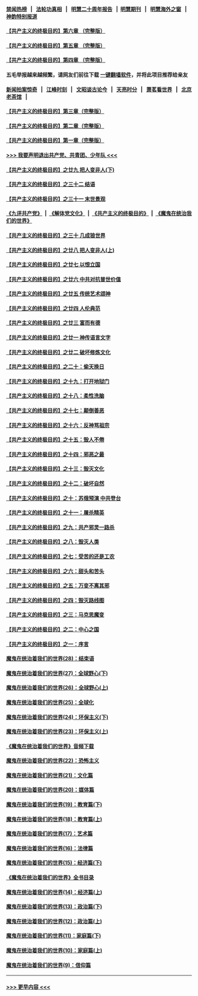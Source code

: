 #### [禁闻热榜](热点新闻.md?=0)  &nbsp;&nbsp;|&nbsp;&nbsp; [法轮功真相](https://github.com/gfw-breaker/truth/blob/master/README.md?=0) &nbsp;&nbsp;|&nbsp;&nbsp; [明慧二十周年报告](https://github.com/gfw-breaker/mh-reports/blob/master/README.md?=0) &nbsp;&nbsp;|&nbsp;&nbsp;[明慧期刊](https://github.com/gfw-breaker/mh-qikan) &nbsp;&nbsp;|&nbsp;&nbsp; [明慧海外之窗](https://github.com/gfw-breaker/mh-news/blob/master/README.md?=0) &nbsp;&nbsp;|&nbsp;&nbsp; [神韵特别报道](https://github.com/gfw-breaker/mh-news/blob/master/shenyun.md?=0)
#### [【共产主义的终极目的】第六章 （完整版）](../pages/nsc422/n11428913.md?t=02250902) 
#### [【共产主义的终极目的】第五章 （完整版）](../pages/nsc422/n11428912.md?t=02250902) 
#### [【共产主义的终极目的】第四章 （完整版）](../pages/nsc422/n11428907.md?t=02250902) 
#### 五毛举报越来越频繁，请网友们前往下载 [一键翻墙软件](https://github.com/gfw-breaker/ssr-accounts)，并将此项目推荐给亲友
#### [新闻拍案惊奇](https://github.com/gfw-breaker/banned-news/blob/master/pages/link4.md) &nbsp;&nbsp;|&nbsp;&nbsp; [江峰时刻](https://github.com/gfw-breaker/banned-news/blob/master/pages/link4.md) &nbsp;&nbsp;|&nbsp;&nbsp; [文昭谈古论今](https://github.com/gfw-breaker/banned-news/blob/master/pages/link4.md) &nbsp;&nbsp;|&nbsp;&nbsp; [天亮时分](https://github.com/gfw-breaker/banned-news/blob/master/pages/link4.md) &nbsp;&nbsp;|&nbsp;&nbsp; [萧茗看世界](https://github.com/gfw-breaker/banned-news/blob/master/pages/link4.md) &nbsp;&nbsp;|&nbsp;&nbsp; [北京老茶馆](https://github.com/gfw-breaker/banned-news/blob/master/pages/link4.md) &nbsp;&nbsp;|&nbsp;&nbsp; 
#### [【共产主义的终极目的】第三章（完整版）](../pages/nsc422/n11428848.md?t=02250902) 
#### [【共产主义的终极目的】第二章（完整版）](../pages/nsc422/n11428831.md?t=02250902) 
#### [【共产主义的终极目的】第一章（完整版）](../pages/nsc422/n11417651.md?t=02250902) 
#### [>>> 我要声明退出共产党、共青团、少年队 <<<](https://github.com/begood0513/goodnews/blob/master/quit/letter.md) 
#### [【共产主义的终极目的】之廿九 把人变非人(下)](../pages/nsc422/n11344140.md?t=02250902) 
#### [【共产主义的终极目的】之三十二 结语](../pages/nsc422/n11360535.md?t=02250902) 
#### [【共产主义的终极目的】之三十一 末世景观](../pages/nsc422/n11351129.md?t=02250902) 
#### [《九评共产党》](https://github.com/begood0513/9ping.md/blob/master/README.md) &nbsp;|&nbsp; [《解体党文化》](../../../../jtdwh.md/blob/master/README.md)  &nbsp;|&nbsp; [《共产主义的终极目的》](../../../../gczydzjmd.md/blob/master/README.md) &nbsp;|&nbsp; [《魔鬼在统治我们的世界》](../../../../mgztzwmdsj.md/blob/master/README.md) 
#### [【共产主义的终极目的】之三十 几成狼世界](../pages/nsc422/n11348280.md?t=02250902) 
#### [【共产主义的终极目的】之廿八 把人变非人(上)](../pages/nsc422/n11340492.md?t=02250902) 
#### [【共产主义的终极目的】之廿七 以恨立国](../pages/nsc422/n11336944.md?t=02250902) 
#### [【共产主义的终极目的】之廿六 中共对抗普世价值](../pages/nsc422/n11324785.md?t=02250902) 
#### [【共产主义的终极目的】之廿五 传统艺术颂神](../pages/nsc422/n11296396.md?t=02250902) 
#### [【共产主义的终极目的】之廿四 人伦典范](../pages/nsc422/n11296397.md?t=02250902) 
#### [【共产主义的终极目的】之廿三 富而有德](../pages/nsc422/n11283598.md?t=02250902) 
#### [【共产主义的终极目的】之廿一 神传语言文字](../pages/nsc422/n11263265.md?t=02250902) 
#### [【共产主义的终极目的】之廿二 破坏修炼文化](../pages/nsc422/n11245728.md?t=02250902) 
#### [【共产主义的终极目的】之二十：偷天换日](../pages/nsc422/n11238846.md?t=02250902) 
#### [【共产主义的终极目的】之十九：打开地狱门](../pages/nsc422/n11206376.md?t=02250902) 
#### [【共产主义的终极目的】之十八：柔性洗脑](../pages/nsc422/n11199994.md?t=02250902) 
#### [【共产主义的终极目的】之十七：颠倒善恶](../pages/nsc422/n11179782.md?t=02250902) 
#### [【共产主义的终极目的】之十六：反神骂祖宗](../pages/nsc422/n11166798.md?t=02250902) 
#### [【共产主义的终极目的】之十五：毁人不倦](../pages/nsc422/n11166792.md?t=02250902) 
#### [【共产主义的终极目的】之十四：邪恶之最](../pages/nsc422/n11150249.md?t=02250902) 
#### [【共产主义的终极目的】之十三：毁灭文化](../pages/nsc422/n11135227.md?t=02250902) 
#### [【共产主义的终极目的】之十二：破坏自然](../pages/nsc422/n11135214.md?t=02250902) 
#### [【共产主义的终极目的】之十：苏俄预演 中共登台](../pages/nsc422/n11118424.md?t=02250902) 
#### [【共产主义的终极目的】之十一：屠杀精英](../pages/nsc422/n11118442.md?t=02250902) 
#### [【共产主义的终极目的】之九：共产邪灵一路杀](../pages/nsc422/n11114139.md?t=02250902) 
#### [【共产主义的终极目的】之八：毁灭人类](../pages/nsc422/n11108503.md?t=02250902) 
#### [【共产主义的终极目的】之七：受苦的还是工农](../pages/nsc422/n11101809.md?t=02250902) 
#### [【共产主义的终极目的】之六：甜头和苦头](../pages/nsc422/n11096971.md?t=02250902) 
#### [【共产主义的终极目的】之五：万变不离其邪](../pages/nsc422/n11091285.md?t=02250902) 
#### [【共产主义的终极目的】之四：毁灭路线图](../pages/nsc422/n11086284.md?t=02250902) 
#### [【共产主义的终极目的】之三：马克思魔变](../pages/nsc422/n11061941.md?t=02250902) 
#### [【共产主义的终极目的】之二：中心之国](../pages/nsc422/n11047728.md?t=02250902) 
#### [【共产主义的终极目的】之一：序言](../pages/nsc422/n11086077.md?t=02250902) 
#### [魔鬼在统治着我们的世界(28)：结束语](../pages/nsc422/n10936246.md?t=02250902) 
#### [魔鬼在统治着我们的世界(27)：全球野心(下)](../pages/nsc422/n10928319.md?t=02250902) 
#### [魔鬼在统治着我们的世界(26)：全球野心(上)](../pages/nsc422/n10900318.md?t=02250902) 
#### [魔鬼在统治着我们的世界(25)：全球化](../pages/nsc422/n10788205.md?t=02250902) 
#### [魔鬼在统治着我们的世界(24)：环保主义(下)](../pages/nsc422/n10695307.md?t=02250902) 
#### [魔鬼在统治着我们的世界(23)：环保主义(上)](../pages/nsc422/n10688613.md?t=02250902) 
#### [《魔鬼在统治着我们的世界》音频下载](../pages/nsc422/n10635553.md?t=02250902) 
#### [魔鬼在统治着我们的世界(22)：恐怖主义](../pages/nsc422/n10614727.md?t=02250902) 
#### [魔鬼在统治着我们的世界(21)：文化篇](../pages/nsc422/n10597706.md?t=02250902) 
#### [魔鬼在统治着我们的世界(20)：媒体篇](../pages/nsc422/n10586579.md?t=02250902) 
#### [魔鬼在统治着我们的世界(19)：教育篇(下)](../pages/nsc422/n10564808.md?t=02250902) 
#### [魔鬼在统治着我们的世界(18)：教育篇(上)](../pages/nsc422/n10526970.md?t=02250902) 
#### [魔鬼在统治着我们的世界(17)：艺术篇](../pages/nsc422/n10499093.md?t=02250902) 
#### [魔鬼在统治着我们的世界(16)：法律篇](../pages/nsc422/n10485969.md?t=02250902) 
#### [魔鬼在统治着我们的世界(15)：经济篇(下)](../pages/nsc422/n10469975.md?t=02250902) 
#### [《魔鬼在统治着我们的世界》全书目录](../pages/nsc422/n10464261.md?t=02250902) 
#### [魔鬼在统治着我们的世界(14)：经济篇(上)](../pages/nsc422/n10457370.md?t=02250902) 
#### [魔鬼在统治着我们的世界(13)：政治篇(下)](../pages/nsc422/n10448270.md?t=02250902) 
#### [魔鬼在统治着我们的世界(12)：政治篇(上)](../pages/nsc422/n10444576.md?t=02250902) 
#### [魔鬼在统治着我们的世界(11)：家庭篇(下)](../pages/nsc422/n10440961.md?t=02250902) 
#### [魔鬼在统治着我们的世界(10)：家庭篇(上)](../pages/nsc422/n10435448.md?t=02250902) 
#### [魔鬼在统治着我们的世界(9)：信仰篇](../pages/nsc422/n10432159.md?t=02250902) 

----
#### [ >>> 更早内容 <<< ](../indexes/nsc422-earlier.md)
